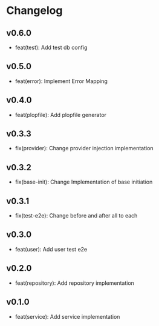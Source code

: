 # Changelog

## v0.6.0
- feat(test): Add test db config

## v0.5.0
- feat(error): Implement Error Mapping

## v0.4.0
- feat(plopfile): Add plopfile generator

## v0.3.3
- fix(provider): Change provider injection implementation

## v0.3.2
- fix(base-init): Change Implementation of base initiation

## v0.3.1
- fix(test-e2e): Change before and after all to each

## v0.3.0
- feat(user): Add user test e2e

## v0.2.0
- feat(repository): Add repository implementation

## v0.1.0
- feat(service): Add service implementation